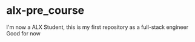 # alx-pre_course
I'm now a ALX Student, this is my first repository as a full-stack engineer
Good for now
